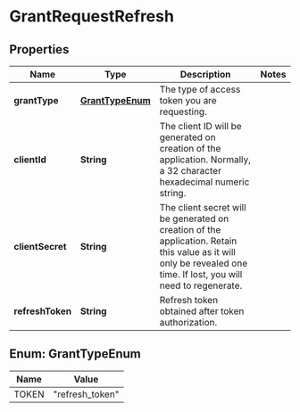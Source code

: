 
# GrantRequestRefresh

## Properties
Name | Type | Description | Notes
------------ | ------------- | ------------- | -------------
**grantType** | [**GrantTypeEnum**](#GrantTypeEnum) | The type of access token you are requesting. | 
**clientId** | **String** | The client ID will be generated on creation of the application. Normally, a 32 character hexadecimal numeric string. | 
**clientSecret** | **String** | The client secret will be generated on creation of the application. Retain this value as it will only be revealed one time. If lost, you will need to regenerate. | 
**refreshToken** | **String** | Refresh token obtained after token authorization. | 


<a name="GrantTypeEnum"></a>
## Enum: GrantTypeEnum
Name | Value
---- | -----
TOKEN | &quot;refresh_token&quot;



